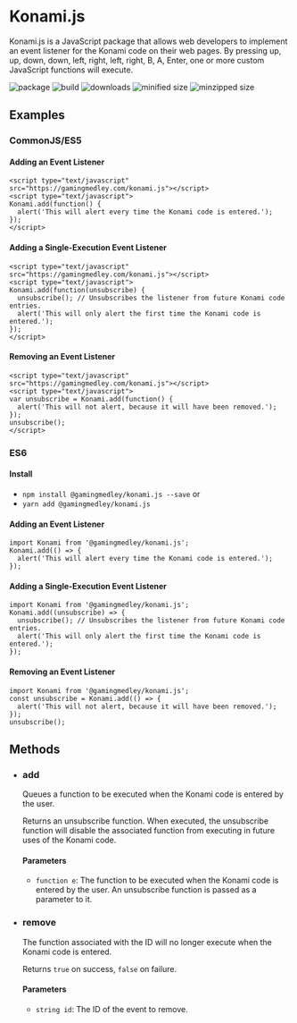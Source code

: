 # Konami.js
Konami.js is a JavaScript package that allows web developers to implement an event listener for the Konami code on their web pages. By pressing up, up, down, down, left, right, left, right, B, A, Enter, one or more custom JavaScript functions will execute.

![package](https://img.shields.io/github/package-json/v/GamingMedley/konami.js.svg)
![build](https://travis-ci.com/GamingMedley/konami.js.svg)
![downloads](https://img.shields.io/npm/dt/@gamingmedley/konami.js.svg)
![minified size](https://img.shields.io/bundlephobia/min/@gamingmedley/konami.js.svg)
![minzipped size](https://img.shields.io/bundlephobia/minzip/@gamingmedley/konami.js.svg)

## Examples

### CommonJS/ES5

#### Adding an Event Listener
```JS
<script type="text/javascript" src="https://gamingmedley.com/konami.js"></script>
<script type="text/javascript">
Konami.add(function() {
  alert('This will alert every time the Konami code is entered.');
});
</script>
```

#### Adding a Single-Execution Event Listener
```JS
<script type="text/javascript" src="https://gamingmedley.com/konami.js"></script>
<script type="text/javascript">
Konami.add(function(unsubscribe) {
  unsubscribe(); // Unsubscribes the listener from future Konami code entries.
  alert('This will only alert the first time the Konami code is entered.');
});
</script>
```

#### Removing an Event Listener
```JS
<script type="text/javascript" src="https://gamingmedley.com/konami.js"></script>
<script type="text/javascript">
var unsubscribe = Konami.add(function() {
  alert('This will not alert, because it will have been removed.');
});
unsubscribe();
</script>
```

### ES6

#### Install
* `npm install @gamingmedley/konami.js --save` or
* `yarn add @gamingmedley/konami.js`

#### Adding an Event Listener
```JS
import Konami from '@gamingmedley/konami.js';
Konami.add(() => {
  alert('This will alert every time the Konami code is entered.');
});
```

#### Adding a Single-Execution Event Listener
```JS
import Konami from '@gamingmedley/konami.js';
Konami.add((unsubscribe) => {
  unsubscribe(); // Unsubscribes the listener from future Konami code entries.
  alert('This will only alert the first time the Konami code is entered.');
});
```

#### Removing an Event Listener
```JS
import Konami from '@gamingmedley/konami.js';
const unsubscribe = Konami.add(() => {
  alert('This will not alert, because it will have been removed.');
});
unsubscribe();
```

## Methods

* ### add
  Queues a function to be executed when the Konami code is entered by the user.

  Returns an unsubscribe function. When executed, the unsubscribe function will disable the associated function from executing in future uses of the Konami code.

  #### Parameters
  * `function e`: The function to be executed when the Konami code is entered by the user. An unsubscribe function is passed as a parameter to it.

* ### remove
  The function associated with the ID will no longer execute when the Konami code is entered.

  Returns `true` on success, `false` on failure.

  #### Parameters
  * `string id`: The ID of the event to remove.
